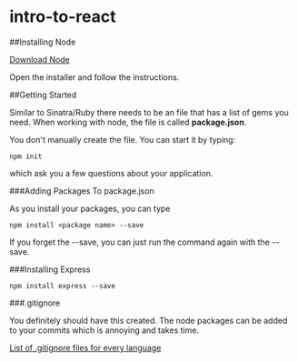 # intro-to-react

##Installing Node

[Download Node](https://nodejs.org/en/)

Open the installer and follow the instructions.

##Getting Started

Similar to Sinatra/Ruby there needs to be an file that has a list of gems you need. When working with node, the file is called **package.json**.

You don't manually create the file. You can start it by typing:

```
npm init
```

which ask you a few questions about your application.

###Adding Packages To package.json

As you install your packages, you can type

```
npm install <package name> --save
```

If you forget the --save, you can just run the command again with the --save.

###Installing Express

```
npm install express --save
```

###.gitignore

You definitely should have this created.
The node packages can be added to your commits which is annoying and takes time.

[List of .gitignore files for every language](https://github.com/github/gitignore)